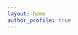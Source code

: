 ```yaml
---
layout: home
author_profile: true
---
```


<!--
welcome to the desert of the real

I didn't say it would be easy, I just said it would be the truth
-->
